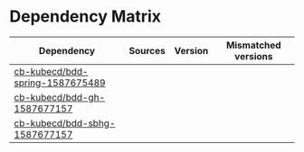 # Dependency Matrix

Dependency | Sources | Version | Mismatched versions
---------- | ------- | ------- | -------------------
[cb-kubecd/bdd-spring-1587675489](https://github.com/cb-kubecd/bdd-spring-1587675489.git) |  | []() | 
[cb-kubecd/bdd-gh-1587677157](https://github.com/cb-kubecd/bdd-gh-1587677157.git) |  | []() | 
[cb-kubecd/bdd-sbhg-1587677157](https://github.com/cb-kubecd/bdd-sbhg-1587677157.git) |  | []() | 
